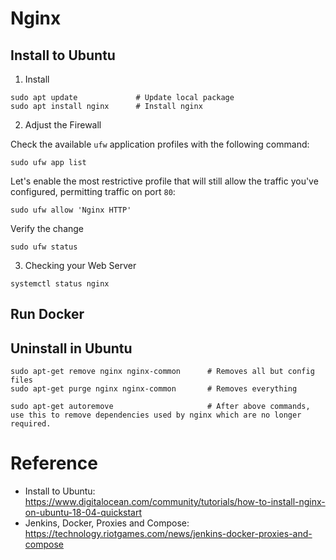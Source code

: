 # Nginx

## Install to Ubuntu

01. Install

```
sudo apt update             # Update local package
sudo apt install nginx      # Install nginx
```

02. Adjust the Firewall

Check the available `ufw` application profiles with the following command:
```
sudo ufw app list
```

Let's enable the most restrictive profile that will still allow the traffic you've configured,
permitting traffic on port `80`:
```
sudo ufw allow 'Nginx HTTP'
```

Verify the change
```
sudo ufw status
```


03. Checking your Web Server

```
systemctl status nginx
```



## Run Docker


## Uninstall in Ubuntu

```
sudo apt-get remove nginx nginx-common      # Removes all but config files
sudo apt-get purge nginx nginx-common       # Removes everything

sudo apt-get autoremove                     # After above commands, use this to remove dependencies used by nginx which are no longer required.
```



# Reference
- Install to Ubuntu: https://www.digitalocean.com/community/tutorials/how-to-install-nginx-on-ubuntu-18-04-quickstart
- Jenkins, Docker, Proxies and Compose: https://technology.riotgames.com/news/jenkins-docker-proxies-and-compose
